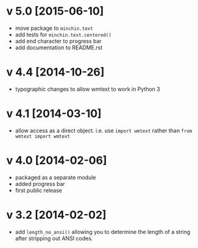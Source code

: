 v 5.0 [2015-06-10]
==================
- move package to `minchin.text`
- add tests for `minchin.text.centered()`
- add end character to progress bar
- add documentation to README.rst

v 4.4 [2014-10-26]
==================
- typographic changes to allow wmtext to work in Python 3

v 4.1 [2014-03-10]
==================
- allow access as a direct object. i.e. use `import wmtext` rather than `from wmtext import wmtext`

v 4.0 [2014-02-06]
==================
- packaged as a separate module
- added progress bar
- first public release
 
v 3.2 [2014-02-02]
==================
- add `length_no_ansi()` allowing you to determine the length of a string after stripping out ANSI codes.
